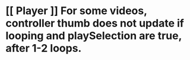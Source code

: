 #     [[ Player ]] For some videos, controller thumb does not update if looping and playSelection are true, after 1-2 loops.
